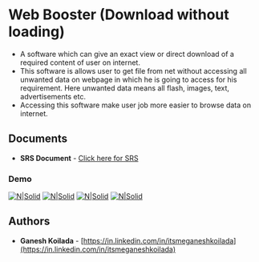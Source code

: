 # Web Booster (Download without loading)
* A software which can give an exact view or direct download of a required content of user on internet. 
* This software is allows user to get file from net without accessing all unwanted data on webpage in which he is going to access for his requirement. Here unwanted data means all flash, images, text, advertisements etc. 
* Accessing this software make user job more easier to browse data on internet.

## Documents

* **SRS Document**  -  [Click here for SRS ](https://drive.google.com/file/d/1jV-yM_fxv3IuNKVjvcUK9SEIe26AGPhA/view?usp=sharing)


###  Demo

[![N|Solid]()](https://drive.google.com/uc?export=download&id=1ttFeGwENnd4gB5oOBB1uoDo4LV5_iQg5)
[![N|Solid]()](https://drive.google.com/uc?export=download&id=1Hwt_oRXNRt1O97NW6oSKm-3ENSb-fKoX)
[![N|Solid]()](https://drive.google.com/uc?export=download&id=1aGxn2ryW5Zy50SLJ7xW5dsVM3z9Wzbuc)
[![N|Solid]()](https://drive.google.com/uc?export=download&id=1qy-QORKAkPtNiuhRO3S7rwIyTGJGvLj_)


## Authors

* **Ganesh Koilada**  -  [https://in.linkedin.com/in/itsmeganeshkoilada](https://in.linkedin.com/in/itsmeganeshkoilada)
